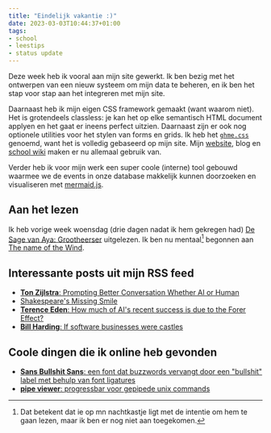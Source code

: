 ```yaml
---
title: "Eindelijk vakantie :)"
date: 2023-03-03T10:44:37+01:00
tags: 
- school
- leestips
- status update
---
```


Deze week heb ik vooral aan mijn site gewerkt. Ik ben bezig met het ontwerpen van een nieuw systeem om mijn data te beheren, en ik ben het stap voor stap aan het integreren met mijn site.

Daarnaast heb ik mijn eigen CSS framework gemaakt (want waarom niet). Het is grotendeels classless: je kan het op elke semantisch HTML document applyen en het gaat er ineens perfect uitzien. Daarnaast zijn er ook nog optionele utilities voor het stylen van forms en grids. Ik heb het [`ghme.css`](https://github.com/RobinBoers/ghme.css) genoemd, want het is volledig gebaseerd op mijn site. Mijn [website](https://geheimesite.nl), blog en [school wiki](https://geheimesite.nl/school) maken er nu allemaal gebruik van.

Verder heb ik voor mijn werk een super coole (interne) tool gebouwd waarmee we de events in onze database makkelijk kunnen doorzoeken en visualiseren met [mermaid.js](https://mermaid.js.org).

## Aan het lezen

Ik heb vorige week woensdag (drie dagen nadat ik hem gekregen had) [De Sage van Aya: Grootheerser](https://www.boekscout.nl/shop2/boek/9789464684155) uitgelezen.
Ik ben nu mentaal[^1] begonnen aan [The name of the Wind](https://www.bibliotheek.nl/catalogus/titel.302329323.html/the-name-of-the-wind/).

## Interessante posts uit mijn RSS feed

- [**Ton Zijlstra**: Prompting Better Conversation Whether AI or Human](https://www.zylstra.org/blog/2023/03/prompting-better-conversation-whether-ai-or-human/)
- [Shakespeare's Missing Smile](https://shkspr.mobi/blog/2023/02/shakespeares-missing-smile)
- [**Terence Eden**: How much of AI's recent success is due to the Forer Effect?](https://shkspr.mobi/blog/2023/02/how-much-of-ais-recent-success-is-due-to-the-forer-effect/)
- [**Bill Harding**: If software businesses were castles](https://bill.harding.blog/2023/02/26/if-software-businesses-were-castles/)

## Coole dingen die ik online heb gevonden 

- [**Sans Bullshit Sans**: een font dat buzzwords vervangt door een "bullshit" label met behulp van font ligatures](https://pixelambacht.nl/2015/sans-bullshit-sans/)
- [**pipe viewer**: progressbar voor gepipede unix commands](https://catonmat.net/unix-utilities-pipe-viewer)

[^1]: Dat betekent dat ie op mn nachtkastje ligt met de intentie om hem te gaan lezen, maar ik ben er nog niet aan toegekomen.
